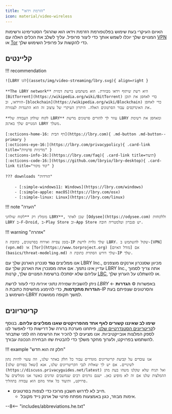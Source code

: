 ```yaml
---
title: "הזרמת וידאו"
icon: material/video-wireless
---
```


האיום העיקרי בעת שימוש בפלטפורמת הזרמת וידאו הוא שהרגלי הסטרימינג ורשימות המנויים שלך יוכלו לשמש אותך כדי ליצור פרופיל. עליך לשלב את הכלים האלה עם [VPN](vpn.md) או [Tor](https://www.torproject.org/) כדי להקשות על פרופיל השימוש שלך.

## קליינטים

!!! recommendation

    ![LBRY לוגו](assets/img/video-streaming/lbry.svg){ align=right }
    
    **The LBRY network** היא רשת שיתוף וידאו מבוזרת. הוא משתמש ברשת דמוית [BitTorrent](https://wikipedia.org/wiki/BitTorrent) כדי לאחסן את תוכן הווידאו, וב-[blockchain](https://wikipedia.org/wiki/Blockchain) כדי לאחסן את האינדקסים עבור הסרטונים האלה. היתרון העיקרי של עיצוב זה הוא התנגדות לצנזורה.
    
    **לקוח שולחן העבודה של LBRY** עוזר לך להזרים סרטונים מרשת LBRY ומאחסן את רשימת המנויים שלך בארנק LBRY משלך.
    
    [:octicons-home-16: דף הבית](https://lbry.com){ .md-button .md-button--primary }
    [:octicons-eye-16:](https://lbry.com/privacypolicy){ .card-link title="מדיניות פרטיות" }
    [:octicons-info-16:](https://lbry.com/faq){ .card-link title=תיעוד}
    [:octicons-code-16:](https://github.com/lbryio/lbry-desktop){ .card-link title="קוד מקור" }
    
    ??? downloads "הורדות"
    
        - [:simple-windows11: Windows](https://lbry.com/windows)
        - [:simple-apple: macOS](https://lbry.com/osx)
        - [:simple-linux: Linux](https://lbry.com/linux)

!!! note "הערה"

    מומלץ רק **לקוח שולחני LBRY**, שכן לאתר [Odysee](https://odysee.com) וללקוחות LBRY ב-F-Droid, ב-Play Store וב-App Store יש סנכרון וטלמטריה חובה.

!!! warning "אזהרה"

    בזמן צפייה ואירוח בסרטונים, כתובת ה-IP שלך גלויה לרשת LBRY. שקול להשתמש ב-[VPN](vpn.md) או [Tor](https://www.torproject.org) אם [מודל האיום](basics/threat-modeling.md) שלך דורש הסתרת כתובת ה-IP שלך.

אנו ממליצים **נגד** סנכרון הארנק שלך עם LBRY Inc., מכיוון שסנכרון ארנקים מוצפנים עדיין אינו נתמך. אם אתה מסנכרן את הארנק שלך עם LBRY Inc., אתה צריך לסמוך עליהם שלא יסתכלו ברשימת המנויים שלך, קרנות [LBC](https://lbry.com/faq/earn-credits), או להשתלט על הערוץ שלך.

ניתן להשבית *שמירת נתוני אירוח כדי לעזור לרשת LBRY* באפשרות :gear: **הגדרות** ← **הגדרות מתקדמות**, כדי להימנע מחשיפת כתובת ה-IP והסרטונים שצפיתם בעת השימוש ב-LBRY למשך תקופה ממושכת.

## קריטריונים

**שימו לב שאיננו קשורים לאף אחד מהפרויקטים שאנו ממליצים עליהם.** בנוסף ל[קריטריונים הסטנדרטיים שלנו](about/criteria.md), פיתחנו מערכת ברורה של דרישות כדי לאפשר לנו לספק המלצות אובייקטיביות. אנו מציעים לך להכיר את הרשימה הזו לפני שתבחר להשתמש בפרויקט, ולערוך מחקר משלך כדי להבטיח שזו הבחירה הנכונה עבורך.

!!! example "חלק זה הוא חדש"

    אנו עובדים על קביעת קריטריונים מוגדרים עבור כל חלק באתר שלנו, וזה עשוי להיות נתון לשינויים. אם יש לך שאלות לגבי הקריטריונים שלנו, אנא [שאל בפורום שלנו](https://discuss.privacyguides.net/latest) ואל תניח שלא שקלנו משהו בעת מתן ההמלצות שלנו אם זה לא מופיע כאן. ישנם גורמים רבים שנחשבים ונדונים כאשר אנו ממליצים על פרויקט, ותיעוד כל אחד מהם הוא עבודה בתהליך.

- חייב לא לדרוש חשבון מרוכז כדי לצפות בסרטונים.
    - אימות מבוזר, כגון באמצעות מפתח פרטי של ארנק נייד מקובל.

--8<-- "includes/abbreviations.he.txt"
